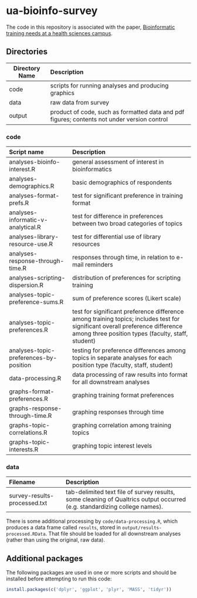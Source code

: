 # ua-bioinfo-survey

The code in this repository is associated with the paper, [Bioinformatic training needs at a health sciences campus](http://journals.plos.org/plosone/article?id=10.1371/journal.pone.0179581).

## Directories

| Directory Name | Description |
|--------------- |:------------------------------------------------------------------------|
| code           | scripts for running analyses and producing graphics|
| data           | raw data from survey |
| output         | product of code, such as formatted data and pdf figures; contents not under version control|


### code

| Script name                            | Description |
|:---------------------------------------|:------------------------------------------------------------------------|
| analyses-bioinfo-interest.R            | general assessment of interest in bioinformatics |
| analyses-demographics.R                | basic demographics of respondents |
| analyses-format-prefs.R                | test for significant preference in training format|
| analyses-informatic-v-analytical.R     | test for difference in preferences between two broad categories of topics|
| analyses-library-resource-use.R        | test for differential use of library resources |
| analyses-response-through-time.R       | responses through time, in relation to e-mail reminders |
| analyses-scripting-dispersion.R        | distribution of preferences for scripting training |
| analyses-topic-preference-sums.R       | sum of preference scores (Likert scale) |
| analyses-topic-preferences.R           | test for significant preference difference among training topics; includes test for significant overall preference difference among three position types (faculty, staff, student)|
| analyses-topic-preferences-by-position | testing for preference differences among topics in separate analyses for each position type (faculty, staff, student) |
| data-processing.R | data processing of raw results into format for all downstream analyses |
| graphs-format-preferences.R | graphing training format preferences |
| graphs-response-through-time.R | graphing responses through time |
| graphs-topic-correlations.R | graphing correlation among training topics |
| graphs-topic-interests.R | graphing topic interest levels |


### data

| Filename      | Description |
|:---------------------------- |:------------------------------------------------------------------------|
| survey-results-processed.txt | tab-delimited text file of survey results, some cleaning of Qualtrics output occurred (e.g. standardizing college names).|

There is some additional processing by `code/data-processing.R`, which produces 
a data frame called `results`, stored in `output/results-processed.RData`. That 
file should be loaded for all downstream analyses (rather than using the 
original, raw data).


## Additional packages

The following packages are used in one or more scripts and should be installed 
before attempting to run this code:

```r
install.packages(c('dplyr', 'ggplot', 'plyr', 'MASS', 'tidyr'))
```
